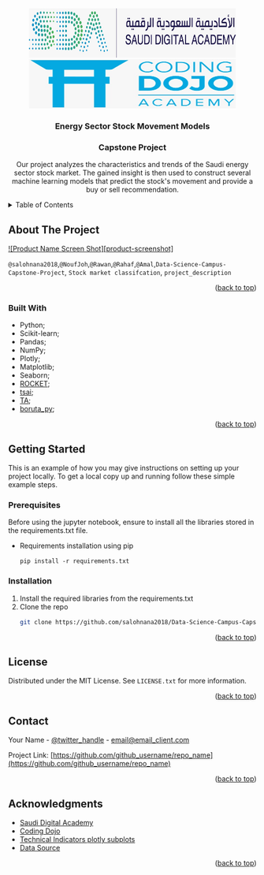 <!-- Improved compatibility of back to top link: See: https://github.com/othneildrew/Best-README-Template/pull/73 -->
<a name="readme-top"></a>



<!-- PROJECT LOGO -->
<br />
<div align="center">
  <a href="https://github.com/github_username/repo_name">
    <img src="Images/WhatsApp Image 2022-09-07 at 9.42.36 PM (1).jpeg" alt="Logo" width="420" height="100">
     <img src="Images/WhatsApp Image 2022-09-07 at 9.42.36 PM.jpeg" alt="Logo" width="420" height="100">
    
  </a>

<h3 align="center">Energy Sector Stock Movement Models</h3>
  <h3 align="center">Capstone Project</h3>

  <p align="center">
    Our project analyzes the characteristics and trends of the Saudi energy sector stock market. The gained insight is then used to construct several     machine learning models that predict the stock's movement and provide a buy or sell recommendation.
  </p>
</div>



<!-- TABLE OF CONTENTS -->
<details>
  <summary>Table of Contents</summary>
  <ol>
    <li>
      <a href="#about-the-project">About The Project</a>
      <ul>
        <li><a href="#built-with">Built With</a></li>
      </ul>
    </li>
    <li>
      <a href="#getting-started">Getting Started</a>
      <ul>
        <li><a href="#prerequisites">Prerequisites</a></li>
        <li><a href="#installation">Installation</a></li>
      </ul>
    </li>
    <li><a href="#usage">Usage</a></li>
    <li><a href="#roadmap">Roadmap</a></li>
    <li><a href="#contributing">Contributing</a></li>
    <li><a href="#license">License</a></li>
    <li><a href="#contact">Contact</a></li>
    <li><a href="#acknowledgments">Acknowledgments</a></li>
  </ol>
</details>



<!-- ABOUT THE PROJECT -->
## About The Project

[![Product Name Screen Shot][product-screenshot]](https://example.com)

 `@salohnana2018`,`@NoufJoh`,`@Rawan`,`@Rahaf`,`@Amal`,`Data-Science-Campus-Capstone-Project`, `Stock market classifcation`, `project_description`

<p align="right">(<a href="#readme-top">back to top</a>)</p>



### Built With

* Python;
* Scikit-learn;
* Pandas;
* NumPy;
* Plotly;
* Matplotlib;
* Seaborn;
* [ROCKET](https://github.com/angus924/rocket);
* [tsai](https://timeseriesai.github.io/tsai/);
* [TA](https://technical-analysis-library-in-python.readthedocs.io/en/latest/);
* [boruta_py](https://github.com/scikit-learn-contrib/boruta_py);




<p align="right">(<a href="#readme-top">back to top</a>)</p>



<!-- GETTING STARTED -->
## Getting Started

This is an example of how you may give instructions on setting up your project locally.
To get a local copy up and running follow these simple example steps.

### Prerequisites

Before using the jupyter notebook, ensure to install all the libraries stored in the requirements.txt file.
* Requirements installation using pip
  ```
  pip install -r requirements.txt
  ```

### Installation

1. Install the required libraries from the requirements.txt
2. Clone the repo
   ```sh
   git clone https://github.com/salohnana2018/Data-Science-Campus-Capstone-Project.git
   ```


<p align="right">(<a href="#readme-top">back to top</a>)</p>




<!-- LICENSE -->
## License

Distributed under the MIT License. See `LICENSE.txt` for more information.

<p align="right">(<a href="#readme-top">back to top</a>)</p>



<!-- CONTACT -->
## Contact

Your Name - [@twitter_handle](https://twitter.com/twitter_handle) - email@email_client.com

Project Link: [https://github.com/github_username/repo_name](https://github.com/github_username/repo_name)

<p align="right">(<a href="#readme-top">back to top</a>)</p>



<!-- ACKNOWLEDGMENTS -->
## Acknowledgments

* [Saudi Digital Academy](https://sda.edu.sa/)
* [Coding Dojo](https://www.codingdojo.com/)
* [Technical Indicators plotly subplots](https://www.kaggle.com/code/korfanakis/stock-technical-indicators-for-tesla-macd-rsi/notebook)
* [Data Source](https://www.investing.com/stock-screener/?sp=country::52%7Csector::13%7Cindustry::a%7CequityType::a%7Cexchange::28%3Ceq_market_cap;1)

<p align="right">(<a href="#readme-top">back to top</a>)</p>




